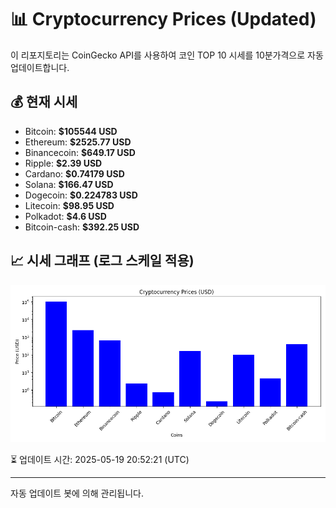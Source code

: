 
# 📊 Cryptocurrency Prices (Updated)

이 리포지토리는 CoinGecko API를 사용하여 코인 TOP 10 시세를 10분가격으로 자동 업데이트합니다.

## 💰 현재 시세
- Bitcoin: **$105544 USD**
- Ethereum: **$2525.77 USD**
- Binancecoin: **$649.17 USD**
- Ripple: **$2.39 USD**
- Cardano: **$0.74179 USD**
- Solana: **$166.47 USD**
- Dogecoin: **$0.224783 USD**
- Litecoin: **$98.95 USD**
- Polkadot: **$4.6 USD**
- Bitcoin-cash: **$392.25 USD**

## 📈 시세 그래프 (로그 스케일 적용)
![Crypto Prices](crypto_prices.png)

⏳ 업데이트 시간: 2025-05-19 20:52:21 (UTC)

---
자동 업데이트 봇에 의해 관리됩니다.
